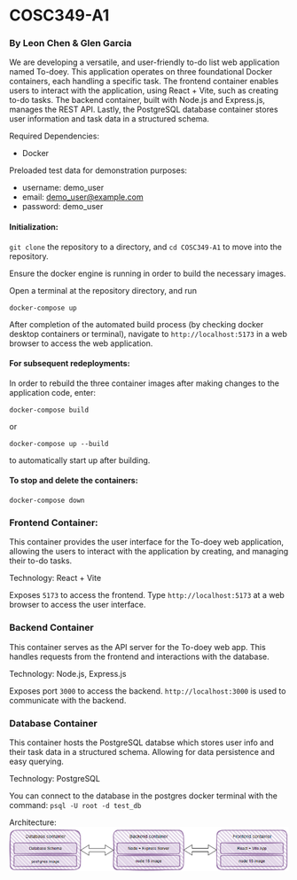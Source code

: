 # COSC349-A1

### By Leon Chen & Glen Garcia


We are developing a versatile, and user-friendly to-do list web application named To-doey. This application operates on three foundational Docker containers, each handling a specific task. The frontend container enables users to interact with the application, using React + Vite, such as creating to-do tasks. The backend container, built with Node.js and Express.js, manages the REST API. Lastly, the PostgreSQL database container stores user information and task data in a structured schema.

Required Dependencies:

- Docker

Preloaded test data for demonstration purposes:

- username: demo_user
- email: demo_user@example.com
- password: demo_user

#### Initialization:

`git clone` the repository to a directory, and `cd COSC349-A1` to move into the repository.

Ensure the docker engine is running in order to build the necessary images.

Open a terminal at the repository directory, and run 
```
docker-compose up
```
After completion of the automated build process (by checking docker desktop containers or terminal), navigate to `http://localhost:5173` in a web browser to access the web application.

#### For subsequent redeployments:

In order to rebuild the three container images after making changes to the application code, enter:
```
docker-compose build
```
or
```
docker-compose up --build
```
to automatically start up after building.

#### To stop and delete the containers:
```
docker-compose down
```

### Frontend Container:
This container provides the user interface for the To-doey web application, allowing the users to interact with the application by creating, and managing their to-do tasks.

Technology: React + Vite

Exposes `5173` to access the frontend. Type `http://localhost:5173` at a web browser to access the user interface.

### Backend Container
This container serves as the API server for the To-doey web app. This handles requests from the frontend and interactions with the database.

Technology: Node.js, Express.js

Exposes port `3000` to access the backend. `http://localhost:3000` is used to communicate with the backend. 

### Database Container
This container hosts the PostgreSQL databse which stores user info and their task data in a structured schema. Allowing for data persistence and easy querying.

Technology: PostgreSQL

You can connect to the database in the postgres docker terminal with the command: `psql -U root -d test_db`

Architecture:
![alt text](image.png)